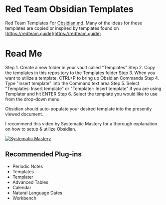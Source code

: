 # Red Team Obsidian Templates

Red Team Templates For [Obsidian.md](https://obsidian.md). Many of the ideas for these templates are copied or inspired by templates found on [https://redteam.guide](https://redteam.guide)

# Read Me

Step 1. Create a new folder in your vault called "Templates"
Step 2. Copy the templates in this repository to the Templates folder
Step 3. When you want to utilize a template, CTRL+P to bring up Obsidian Commands
Step 4. Type "insert template" into the Command text area
Step 5. Select "Templates: Insert template" or "Templater: Insert template" if you are using Templater and hit ENTER
Step 6. Select the template you would like to use from the drop-down menu

Obsidian should auto-populate your desired template into the presently viewed document. 

I recommend this video by Systematic Mastery for a thorough explanation on how to setup & utilize Obsidian. 

[![Systematic Mastery](https://i.ytimg.com/vi/t3Qr_rFfPc8/hqdefault.jpg)](https://www.youtube.com/watch?v=t3Qr_rFfPc8) 

## Recommended Plug-ins

- Periodic Notes
- Templates
- Templater
- Advanced Tables
- Calendar
- Natural Language Dates
- Workbench
